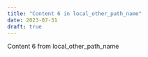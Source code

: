 ```yaml
---
title: "Content 6 in local_other_path_name"
date: 2023-07-31
draft: true
---
```

Content 6 from local_other_path_name

